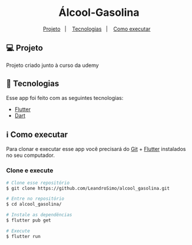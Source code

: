 <h1 align="center">
    Álcool-Gasolina
</h1>

<p align="center">
  <a href="#-projeto">Projeto</a>&nbsp;&nbsp;&nbsp;|&nbsp;&nbsp;&nbsp;
  <a href="#rocket-tecnologias">Tecnologias</a>&nbsp;&nbsp;&nbsp;|&nbsp;&nbsp;&nbsp;
  <a href="#information_source-como-executar">Como executar</a>&nbsp;&nbsp;&nbsp;
</p>


## 💻 Projeto

Projeto criado junto à curso da udemy


## :rocket: Tecnologias

Esse app foi feito com as seguintes tecnologias:
- [Flutter][flutter]
- [Dart][dart]

## :information_source: Como executar

Para clonar e executar esse app você precisará do [Git](https://git-scm.com) + [Flutter][flutter] instalados no seu computador.

### Clone e execute 

```bash
# Clone esse repositório
$ git clone https://github.com/LeandroSimo/alcool_gasolina.git

# Entre no repositório
$ cd alcool_gasolina/

# Instale as dependências
$ flutter pub get

# Execute
$ flutter run

```

[flutter]: https://flutter.dev/
[dart]: https://dart.dev/
